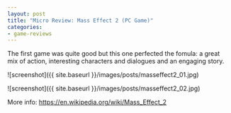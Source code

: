 ```yaml
---
layout: post
title: "Micro Review: Mass Effect 2 (PC Game)"
categories:
- game-reviews
---
```



The first game was quite good but this one perfected the fomula: a great mix of action, interesting characters and dialogues and an engaging story.


![screenshot]({{ site.baseurl }}/images/posts/masseffect2_01.jpg)

![screenshot]({{ site.baseurl }}/images/posts/masseffect2_02.jpg)


<p>More info: <a href="https://en.wikipedia.org/wiki/Mass_Effect_2">https://en.wikipedia.org/wiki/Mass_Effect_2</a><p>

